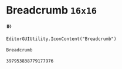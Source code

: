 # Breadcrumb `16x16`
<img src="/img/Breadcrumb.png" width=16 height=16>

``` CSharp
EditorGUIUtility.IconContent("Breadcrumb")
```
```
Breadcrumb
```
```
397953838779177976
```
